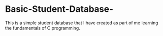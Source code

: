 # Basic-Student-Database-
This is a simple student database that I have created as part of me learning the fundamentals of C programming.
